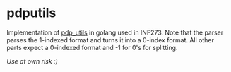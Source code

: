 # pdputils

Implementation of [pdp_utils](https://github.com/RaminHasibi/pdp_utils) in golang used in INF273. Note that the parser parses the 1-indexed format and turns it into a 0-index format. All other parts expect a 0-indexed format and -1 for 0's for splitting.

*Use at own risk :)*
